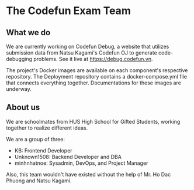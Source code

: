 # The Codefun Exam Team

## What we do

We are currently working on Codefun Debug, a website that utilizes submission data from Natsu Kagami's Codefun OJ to generate code-debugging problems. See it live at https://debug.codefun.vn.

The project's Docker images are available on each component's respective repository. The Deployment repository contains a docker-compose.yml file that connects everything together. Documentations for these images are underway.

## About us

We are schoolmates from HUS High School for Gifted Students, working together to realize different ideas.

We are a group of three:
- KB: Frontend Developer
- Unknown1508: Backend Developer and DBA
- minhnhatnoe: Sysadmin, DevOps, and Project Manager

Also, this team wouldn't have existed without the help of Mr. Ho Dac Phuong and Natsu Kagami.
